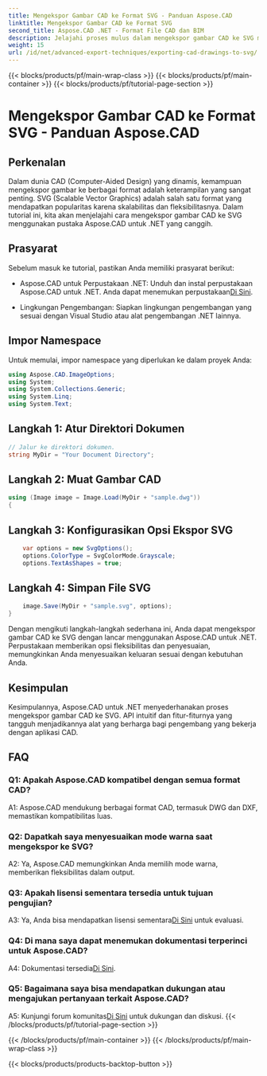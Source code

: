 ```yaml
---
title: Mengekspor Gambar CAD ke Format SVG - Panduan Aspose.CAD
linktitle: Mengekspor Gambar CAD ke Format SVG
second_title: Aspose.CAD .NET - Format File CAD dan BIM
description: Jelajahi proses mulus dalam mengekspor gambar CAD ke SVG menggunakan Aspose.CAD untuk .NET. Tingkatkan pengembangan CAD Anda dengan fleksibilitas dan penyesuaian.
weight: 15
url: /id/net/advanced-export-techniques/exporting-cad-drawings-to-svg/
---
```


{{< blocks/products/pf/main-wrap-class >}}
{{< blocks/products/pf/main-container >}}
{{< blocks/products/pf/tutorial-page-section >}}

# Mengekspor Gambar CAD ke Format SVG - Panduan Aspose.CAD

## Perkenalan

Dalam dunia CAD (Computer-Aided Design) yang dinamis, kemampuan mengekspor gambar ke berbagai format adalah keterampilan yang sangat penting. SVG (Scalable Vector Graphics) adalah salah satu format yang mendapatkan popularitas karena skalabilitas dan fleksibilitasnya. Dalam tutorial ini, kita akan menjelajahi cara mengekspor gambar CAD ke SVG menggunakan pustaka Aspose.CAD untuk .NET yang canggih.

## Prasyarat

Sebelum masuk ke tutorial, pastikan Anda memiliki prasyarat berikut:

-  Aspose.CAD untuk Perpustakaan .NET: Unduh dan instal perpustakaan Aspose.CAD untuk .NET. Anda dapat menemukan perpustakaan[Di Sini](https://releases.aspose.com/cad/net/).

- Lingkungan Pengembangan: Siapkan lingkungan pengembangan yang sesuai dengan Visual Studio atau alat pengembangan .NET lainnya.

## Impor Namespace

Untuk memulai, impor namespace yang diperlukan ke dalam proyek Anda:

```csharp
using Aspose.CAD.ImageOptions;
using System;
using System.Collections.Generic;
using System.Linq;
using System.Text;
```

## Langkah 1: Atur Direktori Dokumen

```csharp
// Jalur ke direktori dokumen.
string MyDir = "Your Document Directory";
```

## Langkah 2: Muat Gambar CAD

```csharp
using (Image image = Image.Load(MyDir + "sample.dwg"))
{
```

## Langkah 3: Konfigurasikan Opsi Ekspor SVG

```csharp
    var options = new SvgOptions();
    options.ColorType = SvgColorMode.Grayscale;
    options.TextAsShapes = true;
```

## Langkah 4: Simpan File SVG

```csharp
    image.Save(MyDir + "sample.svg", options);
}
```

Dengan mengikuti langkah-langkah sederhana ini, Anda dapat mengekspor gambar CAD ke SVG dengan lancar menggunakan Aspose.CAD untuk .NET. Perpustakaan memberikan opsi fleksibilitas dan penyesuaian, memungkinkan Anda menyesuaikan keluaran sesuai dengan kebutuhan Anda.

## Kesimpulan

Kesimpulannya, Aspose.CAD untuk .NET menyederhanakan proses mengekspor gambar CAD ke SVG. API intuitif dan fitur-fiturnya yang tangguh menjadikannya alat yang berharga bagi pengembang yang bekerja dengan aplikasi CAD.

## FAQ

### Q1: Apakah Aspose.CAD kompatibel dengan semua format CAD?

A1: Aspose.CAD mendukung berbagai format CAD, termasuk DWG dan DXF, memastikan kompatibilitas luas.

### Q2: Dapatkah saya menyesuaikan mode warna saat mengekspor ke SVG?

A2: Ya, Aspose.CAD memungkinkan Anda memilih mode warna, memberikan fleksibilitas dalam output.

### Q3: Apakah lisensi sementara tersedia untuk tujuan pengujian?

 A3: Ya, Anda bisa mendapatkan lisensi sementara[Di Sini](https://purchase.aspose.com/temporary-license/) untuk evaluasi.

### Q4: Di mana saya dapat menemukan dokumentasi terperinci untuk Aspose.CAD?

 A4: Dokumentasi tersedia[Di Sini](https://reference.aspose.com/cad/net/).

### Q5: Bagaimana saya bisa mendapatkan dukungan atau mengajukan pertanyaan terkait Aspose.CAD?

 A5: Kunjungi forum komunitas[Di Sini](https://forum.aspose.com/c/cad/19) untuk dukungan dan diskusi.
{{< /blocks/products/pf/tutorial-page-section >}}

{{< /blocks/products/pf/main-container >}}
{{< /blocks/products/pf/main-wrap-class >}}

{{< blocks/products/products-backtop-button >}}
